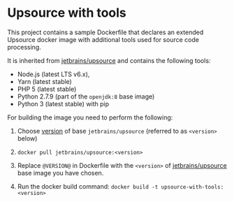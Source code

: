 # Upsource with tools

This project contains a sample Dockerfile that declares an extended Upsource docker image with additional tools used for source code processing.

It is inherited from [jetbrains/upsource](https://hub.docker.com/r/jetbrains/upsource/) and contains the following tools:
- Node.js (latest LTS v6.x), 
- Yarn (latest stable)
- PHP 5 (latest stable)
- Python 2.7.9 (part of the `openjdk:8` base image) 
- Python 3 (latest stable) with pip

For building the image you need to perform the following:

1. Choose [version](https://hub.docker.com/r/jetbrains/upsource-psi-agent/tags/) of base `jetbrains/upsource`
(referred to as `<version>` below)

2. `docker pull jetbrains/upsource:<version>`

3. Replace `@VERSION@` in Dockerfile with the `<version>` of [jetbrains/upsource](https://hub.docker.com/r/jetbrains/upsource/) base image you have chosen.

4. Run the docker build command:
`docker build -t upsource-with-tools:<version>`
